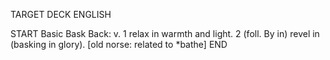 TARGET DECK
ENGLISH

START
Basic
Bask
Back: v. 1 relax in warmth and light. 2 (foll. By in) revel in (basking in glory). [old norse: related to *bathe]
END
